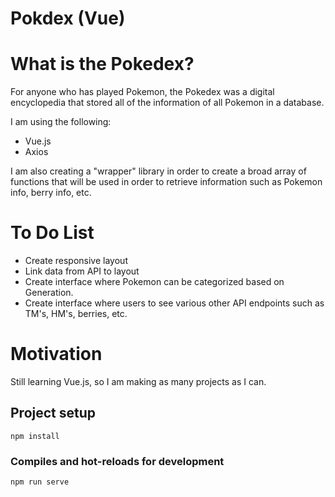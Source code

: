 # Pokdex (Vue)

# What is the Pokedex?
For anyone who has played Pokemon, the Pokedex was a digital encyclopedia that stored all of the information of all Pokemon in a database.

I am using the following:
- Vue.js
- Axios

I am also creating a "wrapper" library in order to create a broad array of functions that will be used in order to retrieve information such as Pokemon info, berry info, etc.

# To Do List
* Create responsive layout
* Link data from API to layout
* Create interface where Pokemon can be categorized based on Generation.
* Create interface where users to see various other API endpoints such as TM's, HM's, berries, etc.

# Motivation
Still learning Vue.js, so I am making as many projects as I can.

## Project setup
```
npm install
```

### Compiles and hot-reloads for development
```
npm run serve
```